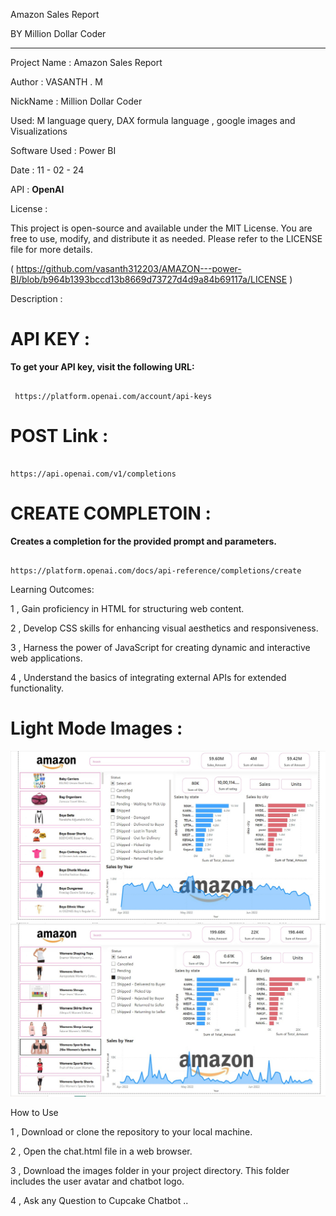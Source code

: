  Amazon Sales Report

 BY Million Dollar Coder 
 ************************************************************************

Project Name :  Amazon Sales Report

Author :  VASANTH . M 

NickName : Million Dollar Coder

 Used: M language query, DAX formula language , google images  and  Visualizations 

Software Used : Power BI 

Date : 11 - 02 - 24

API : **OpenAI**

License : 

This project is open-source and available under the MIT License. You are free to use, modify, and distribute it as needed.
Please refer to the LICENSE file for more details. 

( https://github.com/vasanth312203/AMAZON---power-BI/blob/b964b1393bccd13b8669d73727d4d9a84b69117a/LICENSE )


Description :

# API KEY :
**To get your API key, visit the following URL:**
```

 https://platform.openai.com/account/api-keys

```

# POST Link :

```

https://api.openai.com/v1/completions

```
 # CREATE COMPLETOIN :

**Creates a completion for the provided prompt and parameters.**

```

https://platform.openai.com/docs/api-reference/completions/create

```

Learning Outcomes:

1 , Gain proficiency in HTML for structuring web content.

2 , Develop CSS skills for enhancing visual aesthetics and responsiveness.

3 , Harness the power of JavaScript for creating dynamic and interactive web applications.

4 , Understand the basics of integrating external APIs for extended functionality.


# Light Mode Images :

<img src="image1.jpg" alt="Not Found ">


<img src="image2.jpg" alt="Not Found ">




How to Use

1 , Download or clone the repository to your local machine.

2 , Open the chat.html file in a web browser.

3 , Download  the images folder in your project directory. This folder includes the user avatar and chatbot logo.

4 , Ask any Question to Cupcake Chatbot ..
